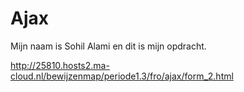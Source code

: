 # Ajax

Mijn naam is Sohil Alami en dit is mijn opdracht.

http://25810.hosts2.ma-cloud.nl/bewijzenmap/periode1.3/fro/ajax/form_2.html
